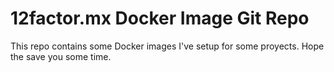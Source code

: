 # 12factor.mx Docker Image Git Repo

This repo contains some Docker images I've setup for some proyects. Hope the save you some time.




